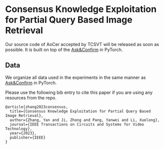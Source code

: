 # Consensus Knowledge Exploitation for Partial Query Based Image Retrieval

Our source code of AoCer accepted by TCSVT will be released as soon as possible. It is built on top of the [Ask&Confirm](https://github.com/CuthbertCai/Ask-Confirm) in PyTorch. 
## Data
We organize all data used in the experiments in the same manner as [Ask&Confirm](https://github.com/CuthbertCai/Ask-Confirm) in PyTorch.


Please use the following bib entry to cite this paper if you are using any resources from the repo.
```
@article{zhang2023consensus,
  title={Consensus Knowledge Exploitation for Partial Query Based Image Retrieval},
  author={Zhang, Yan and Ji, Zhong and Pang, Yanwei and Li, Xuelong},
  journal={IEEE Transactions on Circuits and Systems for Video Technology},
  year={2023},
  publisher={IEEE}
}
```
